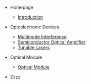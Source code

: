 - Homepage

  - [Introduction](Homepage/Intro)

- Optoelectronic Devices

  - [Multimode Interference](OptoelectronicDevices/MMI.md)
  - [Semiconductor Optical Amplifier](OptoelectronicDevices/SemiconductorOpticalAmplifier.md)
  - [Tunable Lasers](OptoelectronicDevices/TunableLasers.md)

- Optical Module

  - [Optical Module](OpticalModule/OpticalModule.md)

- Zzzz